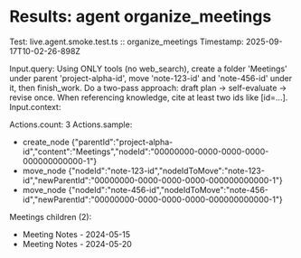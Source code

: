 # Results: agent organize_meetings

Test: live.agent.smoke.test.ts :: organize_meetings
Timestamp: 2025-09-17T10-02-26-898Z

Input.query: Using ONLY tools (no web_search), create a folder 'Meetings' under parent 'project-alpha-id', move 'note-123-id' and 'note-456-id' under it, then finish_work. Do a two-pass approach: draft plan -> self-evaluate -> revise once. When referencing knowledge, cite at least two ids like [id=...].
Input.context: 

Actions.count: 3
Actions.sample:
- create_node {"parentId":"project-alpha-id","content":"Meetings","nodeId":"00000000-0000-0000-0000-000000000000-1"}
- move_node {"nodeId":"note-123-id","nodeIdToMove":"note-123-id","newParentId":"00000000-0000-0000-0000-000000000000-1"}
- move_node {"nodeId":"note-456-id","nodeIdToMove":"note-456-id","newParentId":"00000000-0000-0000-0000-000000000000-1"}

Meetings children (2):
- Meeting Notes - 2024-05-15
- Meeting Notes - 2024-05-20
